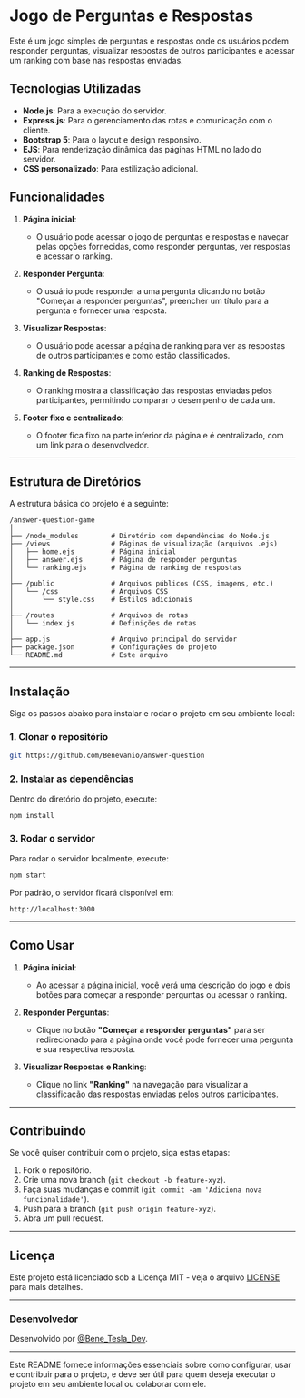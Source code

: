 
# Jogo de Perguntas e Respostas

Este é um jogo simples de perguntas e respostas onde os usuários podem responder perguntas, visualizar respostas de outros participantes e acessar um ranking com base nas respostas enviadas.

## Tecnologias Utilizadas

- **Node.js**: Para a execução do servidor.
- **Express.js**: Para o gerenciamento das rotas e comunicação com o cliente.
- **Bootstrap 5**: Para o layout e design responsivo.
- **EJS**: Para renderização dinâmica das páginas HTML no lado do servidor.
- **CSS personalizado**: Para estilização adicional.
  
## Funcionalidades

1. **Página inicial**:
   - O usuário pode acessar o jogo de perguntas e respostas e navegar pelas opções fornecidas, como responder perguntas, ver respostas e acessar o ranking.
  
2. **Responder Pergunta**:
   - O usuário pode responder a uma pergunta clicando no botão "Começar a responder perguntas", preencher um título para a pergunta e fornecer uma resposta.

3. **Visualizar Respostas**:
   - O usuário pode acessar a página de ranking para ver as respostas de outros participantes e como estão classificados.
  
4. **Ranking de Respostas**:
   - O ranking mostra a classificação das respostas enviadas pelos participantes, permitindo comparar o desempenho de cada um.

5. **Footer fixo e centralizado**:
   - O footer fica fixo na parte inferior da página e é centralizado, com um link para o desenvolvedor.

---

## Estrutura de Diretórios

A estrutura básica do projeto é a seguinte:

```
/answer-question-game
│
├── /node_modules        # Diretório com dependências do Node.js
├── /views               # Páginas de visualização (arquivos .ejs)
│   ├── home.ejs         # Página inicial
│   ├── answer.ejs       # Página de responder perguntas
│   └── ranking.ejs      # Página de ranking de respostas
│
├── /public              # Arquivos públicos (CSS, imagens, etc.)
│   └── /css             # Arquivos CSS
│       └── style.css    # Estilos adicionais
│
├── /routes              # Arquivos de rotas
│   └── index.js         # Definições de rotas
│
├── app.js               # Arquivo principal do servidor
├── package.json         # Configurações do projeto
└── README.md            # Este arquivo
```

---

## Instalação

Siga os passos abaixo para instalar e rodar o projeto em seu ambiente local:

### 1. Clonar o repositório

```bash
git https://github.com/Benevanio/answer-question
```

### 2. Instalar as dependências

Dentro do diretório do projeto, execute:

```bash
npm install
```

### 3. Rodar o servidor

Para rodar o servidor localmente, execute:

```bash
npm start
```

Por padrão, o servidor ficará disponível em:

```
http://localhost:3000
```

---

## Como Usar

1. **Página inicial**:
   - Ao acessar a página inicial, você verá uma descrição do jogo e dois botões para começar a responder perguntas ou acessar o ranking.
   
2. **Responder Perguntas**:
   - Clique no botão **"Começar a responder perguntas"** para ser redirecionado para a página onde você pode fornecer uma pergunta e sua respectiva resposta.

3. **Visualizar Respostas e Ranking**:
   - Clique no link **"Ranking"** na navegação para visualizar a classificação das respostas enviadas pelos outros participantes.

---

## Contribuindo

Se você quiser contribuir com o projeto, siga estas etapas:

1. Fork o repositório.
2. Crie uma nova branch (`git checkout -b feature-xyz`).
3. Faça suas mudanças e commit (`git commit -am 'Adiciona nova funcionalidade'`).
4. Push para a branch (`git push origin feature-xyz`).
5. Abra um pull request.

---

## Licença

Este projeto está licenciado sob a Licença MIT - veja o arquivo [LICENSE](LICENSE) para mais detalhes.

---

### Desenvolvedor

Desenvolvido por [@Bene_Tesla_Dev](https://github.com/Benevanio).

---

Este README fornece informações essenciais sobre como configurar, usar e contribuir para o projeto, e deve ser útil para quem deseja executar o projeto em seu ambiente local ou colaborar com ele.